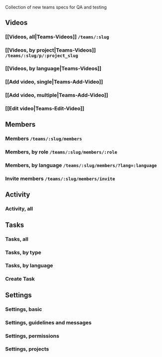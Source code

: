 Collection of new teams specs for QA and testing

## Videos

### [[Videos, all|Teams-Videos]] `/teams/:slug`

### [[Videos, by project|Teams-Videos]] `/teams/:slug/p/:project_slug`

### [[Videos, by language|Teams-Videos]]

### [[Add video, single|Teams-Add-Video]]

### [[Add video, multiple|Teams-Add-Video]]

### [[Edit video|Teams-Edit-Video]]


## Members

### Members `/teams/:slug/members`

### Members, by role `/teams/:slug/members/:role`

### Members, by language `/teams/:slug/members/?lang=:language`

### Invite members `/teams/:slug/members/invite`


## Activity

### Activity, all


## Tasks

### Tasks, all

### Tasks, by type

### Tasks, by language

### Create Task


## Settings

### Settings, basic

### Settings, guidelines and messages

### Settings, permissions

### Settings, projects